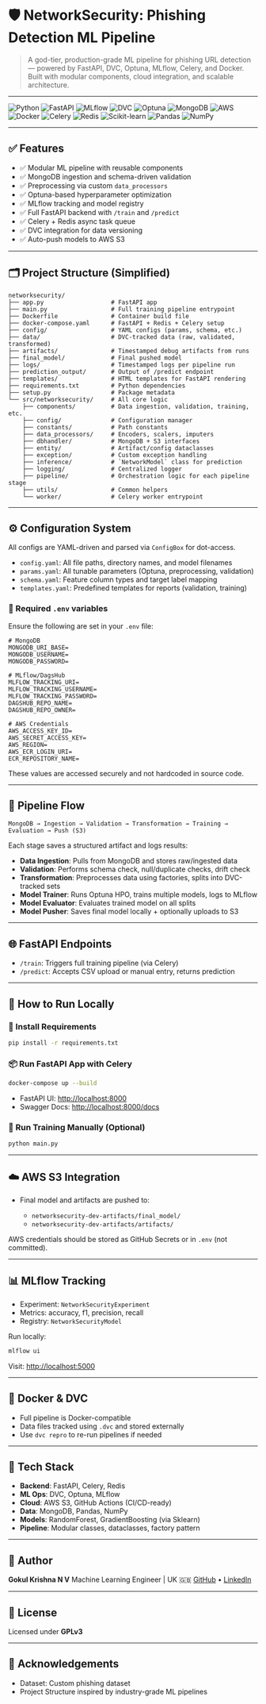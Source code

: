 # 🛡️ NetworkSecurity: Phishing Detection ML Pipeline

> A god-tier, production-grade ML pipeline for phishing URL detection — powered by FastAPI, DVC, Optuna, MLflow, Celery, and Docker. Built with modular components, cloud integration, and scalable architecture.

---

![Python](https://img.shields.io/badge/Python-3.10-blue?logo=python\&logoColor=white)
![FastAPI](https://img.shields.io/badge/FastAPI-Backend-009688?logo=fastapi)
![MLflow](https://img.shields.io/badge/MLflow-Tracking-blue?logo=mlflow)
![DVC](https://img.shields.io/badge/DVC-Data_Versioning-purple?logo=dvc)
![Optuna](https://img.shields.io/badge/Optuna-HPO-orange?logo=optuna)
![MongoDB](https://img.shields.io/badge/MongoDB-Database-47A248?logo=mongodb)
![AWS](https://img.shields.io/badge/AWS-S3-yellow?logo=amazonaws)
![Docker](https://img.shields.io/badge/Docker-Containerization-2496ED?logo=docker)
![Celery](https://img.shields.io/badge/Celery-Async-37814A?logo=celery)
![Redis](https://img.shields.io/badge/Redis-Broker-D82C20?logo=redis)
![Scikit-learn](https://img.shields.io/badge/Scikit--learn-Modeling-F7931E?logo=scikit-learn)
![Pandas](https://img.shields.io/badge/Pandas-Dataframe-150458?logo=pandas)
![NumPy](https://img.shields.io/badge/NumPy-Array-013243?logo=numpy)

---

## ✅ Features

* ✅ Modular ML pipeline with reusable components
* ✅ MongoDB ingestion and schema-driven validation
* ✅ Preprocessing via custom `data_processors`
* ✅ Optuna-based hyperparameter optimization
* ✅ MLflow tracking and model registry
* ✅ Full FastAPI backend with `/train` and `/predict`
* ✅ Celery + Redis async task queue
* ✅ DVC integration for data versioning
* ✅ Auto-push models to AWS S3

---

## 🗂️ Project Structure (Simplified)

```text
networksecurity/
├── app.py                   # FastAPI app
├── main.py                  # Full training pipeline entrypoint
├── Dockerfile               # Container build file
├── docker-compose.yaml      # FastAPI + Redis + Celery setup
├── config/                  # YAML configs (params, schema, etc.)
├── data/                    # DVC-tracked data (raw, validated, transformed)
├── artifacts/               # Timestamped debug artifacts from runs
├── final_model/             # Final pushed model
├── logs/                    # Timestamped logs per pipeline run
├── prediction_output/       # Output of /predict endpoint
├── templates/               # HTML templates for FastAPI rendering
├── requirements.txt         # Python dependencies
├── setup.py                 # Package metadata
└── src/networksecurity/     # All core logic
    ├── components/          # Data ingestion, validation, training, etc.
    ├── config/              # Configuration manager
    ├── constants/           # Path constants
    ├── data_processors/     # Encoders, scalers, imputers
    ├── dbhandler/           # MongoDB + S3 interfaces
    ├── entity/              # Artifact/config dataclasses
    ├── exception/           # Custom exception handling
    ├── inference/           # `NetworkModel` class for prediction
    ├── logging/             # Centralized logger
    ├── pipeline/            # Orchestration logic for each pipeline stage
    ├── utils/               # Common helpers
    └── worker/              # Celery worker entrypoint
```

---

## ⚙️ Configuration System

All configs are YAML-driven and parsed via `ConfigBox` for dot-access.

* `config.yaml`: All file paths, directory names, and model filenames
* `params.yaml`: All tunable parameters (Optuna, preprocessing, validation)
* `schema.yaml`: Feature column types and target label mapping
* `templates.yaml`: Predefined templates for reports (validation, training)

### 📁 Required `.env` variables

Ensure the following are set in your `.env` file:

```env
# MongoDB
MONGODB_URI_BASE=
MONGODB_USERNAME=
MONGODB_PASSWORD=

# MLflow/DagsHub
MLFLOW_TRACKING_URI=
MLFLOW_TRACKING_USERNAME=
MLFLOW_TRACKING_PASSWORD=
DAGSHUB_REPO_NAME=
DAGSHUB_REPO_OWNER=

# AWS Credentials
AWS_ACCESS_KEY_ID=
AWS_SECRET_ACCESS_KEY=
AWS_REGION=
AWS_ECR_LOGIN_URI=
ECR_REPOSITORY_NAME=
```

These values are accessed securely and not hardcoded in source code.

---

## 🔄 Pipeline Flow

```text
MongoDB → Ingestion → Validation → Transformation → Training → Evaluation → Push (S3)
```

Each stage saves a structured artifact and logs results:

* **Data Ingestion**: Pulls from MongoDB and stores raw/ingested data
* **Validation**: Performs schema check, null/duplicate checks, drift check
* **Transformation**: Preprocesses data using factories, splits into DVC-tracked sets
* **Model Trainer**: Runs Optuna HPO, trains multiple models, logs to MLflow
* **Model Evaluator**: Evaluates trained model on all splits
* **Model Pusher**: Saves final model locally + optionally uploads to S3

---

## 🌐 FastAPI Endpoints

* `/train`: Triggers full training pipeline (via Celery)
* `/predict`: Accepts CSV upload or manual entry, returns prediction

---

## 🧪 How to Run Locally

### 🔧 Install Requirements

```bash
pip install -r requirements.txt
```

### 📦 Run FastAPI App with Celery

```bash
docker-compose up --build
```

* FastAPI UI: [http://localhost:8000](http://localhost:8000)
* Swagger Docs: [http://localhost:8000/docs](http://localhost:8000/docs)

### 🧠 Run Training Manually (Optional)

```bash
python main.py
```

---

## ☁️ AWS S3 Integration

* Final model and artifacts are pushed to:

  * `networksecurity-dev-artifacts/final_model/`
  * `networksecurity-dev-artifacts/artifacts/`

AWS credentials should be stored as GitHub Secrets or in `.env` (not committed).

---

## 📊 MLflow Tracking

* Experiment: `NetworkSecurityExperiment`
* Metrics: accuracy, f1, precision, recall
* Registry: `NetworkSecurityModel`

Run locally:

```bash
mlflow ui
```

Visit: [http://localhost:5000](http://localhost:5000)

---

## 🐳 Docker & DVC

* Full pipeline is Docker-compatible
* Data files tracked using `.dvc` and stored externally
* Use `dvc repro` to re-run pipelines if needed

---

## 🚀 Tech Stack

* **Backend**: FastAPI, Celery, Redis
* **ML Ops**: DVC, Optuna, MLflow
* **Cloud**: AWS S3, GitHub Actions (CI/CD-ready)
* **Data**: MongoDB, Pandas, NumPy
* **Models**: RandomForest, GradientBoosting (via Sklearn)
* **Pipeline**: Modular classes, dataclasses, factory pattern

---

## 👤 Author

**Gokul Krishna N V**
Machine Learning Engineer | UK 🇬🇧
[GitHub](https://github.com/megokul) • [LinkedIn](https://linkedin.com/in/nv-gokul-krishna)

---

## 📄 License

Licensed under **GPLv3**

---

## 🙌 Acknowledgements

* Dataset: Custom phishing dataset
* Project Structure inspired by industry-grade ML pipelines
